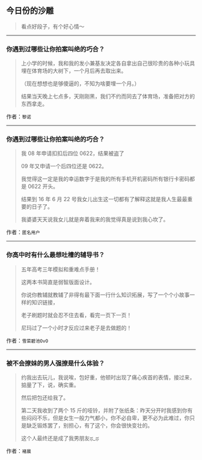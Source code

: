 ## 今日份的沙雕

> 看点好段子，有个好心情～


 
---

### 你遇到过哪些让你拍案叫绝的巧合？

> 上小学的时候，我和我的发小兼基友决定各自拿出自己很珍贵的各种小玩具埋在体育场的大树下，一个月后再去取出来。
> 
> （现在想想也是够傻逼的，不知为啥要埋一个月。）
> 
> 结果当天晚上七点多，天刚刚黑，我们不约而同去了体育场，准备把对方的东西拿走。


作者：`黎诺`

---

### 你遇到过哪些让你拍案叫绝的巧合？

> 我 08 年申请扣扣后四位 0622，结果被盗了
> 
> 09 年又申请一个后四位还是 0622。
> 
> 我觉得这一定是我的幸运数字于是我的所有手机开机密码所有银行卡密码都是 0622 开头。
> 
> 结果到 16 年 6 月 22 号我女儿出生这一切都有了解释这就是我人生最最重要的日子了。
> 
> 我婆婆天天说我女儿就是奔着我来的我觉得真是说到我心坎了。


作者：`匿名用户`

---

### 你高中时有什么最想吐槽的辅导书？

> 五年高考三年模拟和重难点手册！
> 
> 这两本书简直是弱智版面设计。
> 
> 你说你教辅就教辅了非得有最下面一行什么知识拓展，写了一个个小故事一样的知识链接，
> 
> 老子刷题时就会忍不住去看，看完一页下一页！
> 
> 尼玛过了一个小时才反应过来老子是去做题的！


作者：`雪菜碧池OvO`

---

### 被不会撩妹的男人强撩是什么体验？

> 约我出去玩儿，我说唉，包好重，他顿时出现了痛心疾首的表情，接过来，掂量了下，说，确实重。
> 
> 然后把包还给我了。
> 
> 第二天我收到了两个 15 斤的哑铃，并附了张纸条：昨天分开时我感到你有些闷闷不乐，但是女生一般力气都小，你不必自卑，更不必为此难过，你只是缺乏锻炼罢了，别担心，有了这个，你会很快变壮的。
> 
> 这个人最终还是成了我男朋友ಥ_ಥ


作者：`褚晨`